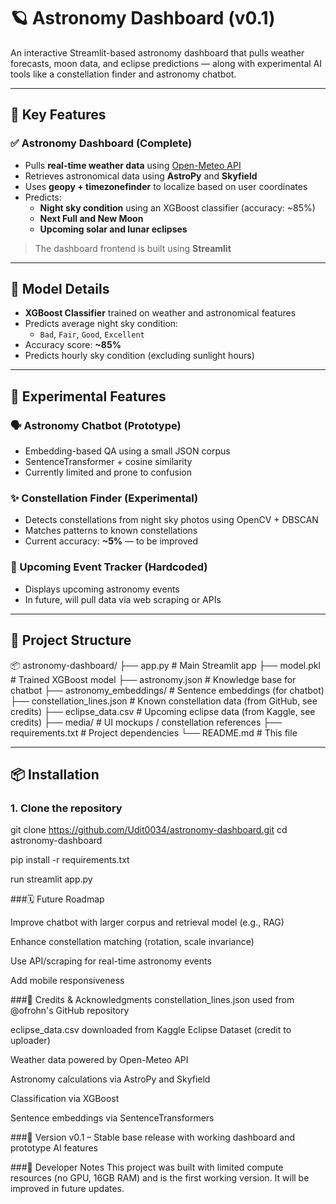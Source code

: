 # 🪐 Astronomy Dashboard (v0.1)

An interactive Streamlit-based astronomy dashboard that pulls weather forecasts, moon data, and eclipse predictions — along with experimental AI tools like a constellation finder and astronomy chatbot.

---

## 🌌 Key Features

### ✅ Astronomy Dashboard (Complete)
- Pulls **real-time weather data** using [Open-Meteo API](https://open-meteo.com/)
- Retrieves astronomical data using **AstroPy** and **Skyfield**
- Uses **geopy + timezonefinder** to localize based on user coordinates
- Predicts:
  - **Night sky condition** using an XGBoost classifier (accuracy: ~85%)
  - **Next Full and New Moon**
  - **Upcoming solar and lunar eclipses**

> The dashboard frontend is built using **Streamlit**

---

## 🧠 Model Details

- **XGBoost Classifier** trained on weather and astronomical features
- Predicts average night sky condition:
  - `Bad`, `Fair`, `Good`, `Excellent`
- Accuracy score: **~85%**
- Predicts hourly sky condition (excluding sunlight hours)

---

## 🤖 Experimental Features

### 🗣️ Astronomy Chatbot (Prototype)
- Embedding-based QA using a small JSON corpus
- SentenceTransformer + cosine similarity
- Currently limited and prone to confusion

### ✨ Constellation Finder (Experimental)
- Detects constellations from night sky photos using OpenCV + DBSCAN
- Matches patterns to known constellations
- Current accuracy: **~5%** — to be improved

### 📆 Upcoming Event Tracker (Hardcoded)
- Displays upcoming astronomy events
- In future, will pull data via web scraping or APIs

---

## 📁 Project Structure

📦 astronomy-dashboard/
├── app.py # Main Streamlit app
├── model.pkl # Trained XGBoost model
├── astronomy.json # Knowledge base for chatbot
├── astronomy_embeddings/ # Sentence embeddings (for chatbot)
├── constellation_lines.json # Known constellation data (from GitHub, see credits)
├── eclipse_data.csv # Upcoming eclipse data (from Kaggle, see credits)
├── media/ # UI mockups / constellation references
├── requirements.txt # Project dependencies
└── README.md # This file


---

## 📦 Installation

### 1. Clone the repository

git clone https://github.com/Udit0034/astronomy-dashboard.git
cd astronomy-dashboard


pip install -r requirements.txt


run streamlit app.py

###🗓️ Future Roadmap

 Improve chatbot with larger corpus and retrieval model (e.g., RAG)

 Enhance constellation matching (rotation, scale invariance)

 Use API/scraping for real-time astronomy events

 Add mobile responsiveness

###🙏 Credits & Acknowledgments
constellation_lines.json used from @ofrohn's GitHub repository

eclipse_data.csv downloaded from Kaggle Eclipse Dataset (credit to uploader)

Weather data powered by Open-Meteo API

Astronomy calculations via AstroPy and Skyfield

Classification via XGBoost

Sentence embeddings via SentenceTransformers


###🔖 Version
v0.1 – Stable base release with working dashboard and prototype AI features

###🧠 Developer Notes
This project was built with limited compute resources (no GPU, 16GB RAM) and is the first working version. It will be improved in future updates.
